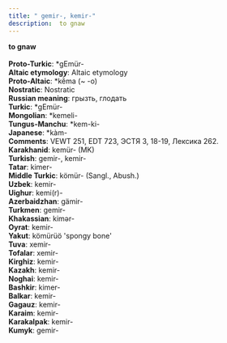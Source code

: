 ```yaml
---
title: " gemir-, kemir-"
description:  to gnaw
---
```

<p data-pagefind-weight="0.5">
<strong> to gnaw</strong><br><br>
<strong>Proto-Turkic</strong>:  *gEmür-<br>
<strong>Altaic etymology</strong>:  Altaic etymology<br>
<strong> Proto-Altaic</strong>:  *kĕ̀ma (~ -o)<br>
<strong>Nostratic</strong>:  Nostratic<br>
<strong>Russian meaning</strong>:  грызть, глодать<br>
<strong>Turkic</strong>:  *gEmür-<br>
<strong>Mongolian</strong>:  *kemeli-<br>
<strong>Tungus-Manchu</strong>:  *kem-ki-<br>
<strong>Japanese</strong>:  *kàm-<br>
<strong>Comments</strong>:  VEWT 251, EDT 723, ЭСТЯ 3, 18-19, Лексика 262.<br>
<strong>Karakhanid</strong>:  kemür- (MK)<br>
<strong>Turkish</strong>:  gemir-, kemir-<br>
<strong>Tatar</strong>:  kimer-<br>
<strong>Middle Turkic</strong>:  kömür- (Sangl., Abush.)<br>
<strong>Uzbek</strong>:  kemir-<br>
<strong>Uighur</strong>:  kemi(r)-<br>
<strong>Azerbaidzhan</strong>:  gämir-<br>
<strong>Turkmen</strong>:  gemir-<br>
<strong>Khakassian</strong>:  kimǝr-<br>
<strong>Oyrat</strong>:  kemir-<br>
<strong>Yakut</strong>:  kömürüö 'spongy bone'<br>
<strong>Tuva</strong>:  xemir-<br>
<strong>Tofalar</strong>:  xemir-<br>
<strong>Kirghiz</strong>:  kemir-<br>
<strong>Kazakh</strong>:  kemir-<br>
<strong>Noghai</strong>:  kemir-<br>
<strong>Bashkir</strong>:  kimer-<br>
<strong>Balkar</strong>:  kemir-<br>
<strong>Gagauz</strong>:  kemir-<br>
<strong>Karaim</strong>:  kemir-<br>
<strong>Karakalpak</strong>:  kemir-<br>
<strong>Kumyk</strong>:  gemir-<br>

</p>
